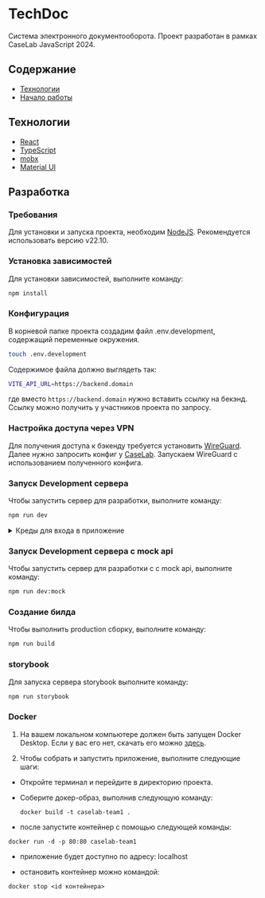# TechDoc

Система электронного документооборота.
Проект разработан в рамках CaseLab JavaScript 2024.

## Содержание

- [Технологии](#технологии)
- [Начало работы](#начало-работы)

## Технологии

- [React](https://www.react.dev/)
- [TypeScript](https://www.typescriptlang.org/)
- [mobx](https://mobx.js.org/)
- [Material UI](https://mui.com/)

## Разработка

### Требования

Для установки и запуска проекта, необходим [NodeJS](https://nodejs.org/). Рекомендуется использовать версию v22.10.

### Установка зависимостей

Для установки зависимостей, выполните команду:

```sh
npm install
```

### Конфигурация

В корневой папке проекта создадим файл .env.development, содержащий переменные окружения.

```sh
touch .env.development
```

Содержимое файла должно выглядеть так:

```sh
VITE_API_URL=https://backend.domain
```

где вместо `https://backend.domain` нужно вставить ссылку на бекэнд. Ссылку можно получить у участников проекта по запросу.

### Настройка доступа через VPN

Для получения доступа к бэкенду требуется установить [WireGuard](https://www.wireguard.com/install/). Далее нужно запросить конфиг у [CaseLab](https://github.com/CaseLabJS).
Запускаем WireGuard c использованием полученного конфига.

### Запуск Development сервера

Чтобы запустить сервер для разработки, выполните команду:

```sh
npm run dev
```

<details>

<summary>Креды для входа в приложение</summary>

```
email:admin
password:admin
```

</details>

### Запуск Development сервера c mock api

Чтобы запустить сервер для разработки c c mock api, выполните команду:

```sh
npm run dev:mock
```

### Создание билда

Чтобы выполнить production сборку, выполните команду:

```sh
npm run build
```

### storybook

Для запуска сервера storybook выполните команду:

```sh
npm run storybook
```

### Docker

1. На вашем локальном компьютере должен быть запущен Docker Desktop. Если у вас его нет, скачать его можно [здесь](https://www.docker.com/products/docker-desktop).

2. Чтобы собрать и запустить приложение, выполните следующие шаги:

- Откройте терминал и перейдите в директорию проекта.

- Соберите докер-образ, выполнив следующую команду:

  ```
  docker build -t caselab-team1 .
  ```

- после запустите контейнер с помощью следующей команды:

```
docker run -d -p 80:80 caselab-team1
```

- приложение будет доступно по адресу: localhost

- остановить контейнер можно командой:

```
docker stop <id контейнера>
```
